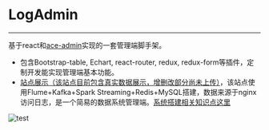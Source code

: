 # LogAdmin
-------------
基于react和[ace-admin](http://ace.jeka.by/index.html)实现的一套管理端脚手架。
- 包含Bootstrap-table, Echart, react-router, redux, redux-form等插件，定制开发能实现管理端基本功能。
- [站点展示（该站点目前包含真实数据展示，增删改部分尚未上传）](http://121.42.36.80/log-admin/#/url/index/1)，该站点使用Flume+Kafka+Spark Streaming+Redis+MySQL搭建，数据来源于nginx访问日志，是一个简易的数据系统管理端。[系统搭建相关知识点这里](http://www.jianshu.com/p/c2e5c347fe60)

![test](http://upload-images.jianshu.io/upload_images/3000049-fcb3640b495ac643.png?imageMogr2/auto-orient/strip%7CimageView2/2/w/1240)
